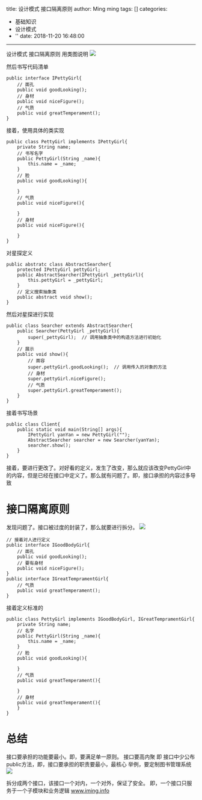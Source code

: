 title: 设计模式 接口隔离原则
author: Ming ming
tags: []
categories:
  - 基础知识
  - 设计模式
  - ''
date: 2018-11-20 16:48:00
---
设计模式 接口隔离原则
用类图说明
![](https://melovemingming-1253878077.cos.ap-chengdu.myqcloud.com/blog-image/2018/11/20/7.png)

然后书写代码清单
```
public interface IPettyGirl{
	// 面孔
	public void goodLooking();
	// 身材
	public void niceFigure();
	// 气质
	public void greatTemperament();
}
```
接着，使用具体的类实现
```
public class PettyGirl implements IPettyGirl{
	private String name;
	// 书写名字
	public PettyGirl(String _name){
		this.name = _name;
	}
	// 脸
	public void goodLooking(){
		
	}
	// 气质
	public void niceFigure(){

	}
	// 身材
	public void niceFigure(){
	
	}
}
```
对星探定义
```
public abstratc class AbstractSearcher{
	protected IPettyGirl pettyGirl;
	public AbstractSearcher(IPettyGirl _pettyGirl){
		this.pettyGirl = _pettyGirl;
	}
	// 定义搜索抽象类
	public abstract void show();
}
```
然后对星探进行实现
```
public class Searcher extends AbstractSearcher{
	public Searcher(PettyGirl _pettyGirl){
		super(_pettyGirl);	// 调用抽象类中的构造方法进行初始化
	}
	// 展示
	public void show(){
		// 面容
		super.pettyGirl.goodLooking();	// 调用传入的对象的方法
		// 身材
		super.pettyGirl.niceFigure();
		// 气质
		super.pettyGirl.greatTemperament();
	}
}
```
接着书写场景
```
public class Client{
	public static void main(String[] args){
		IPettyGirl yanYan = new PettyGirl("");
		AbstractSearcher searcher = new Searcher(yanYan);
		searcher.show();
	}
}
```
接着，要进行更改了。对好看的定义，发生了改变，那么就应该改变PettyGirl中的内容，但是已经在接口中定义了。那么就有问题了。即，接口承担的内容过多导致
# 接口隔离原则
发现问题了。接口被过度的封装了，那么就要进行拆分。
![](https://melovemingming-1253878077.cos.ap-chengdu.myqcloud.com/blog-image/2018/11/20/8.png)

```
// 接着对人进行定义
public interface IGoodBodyGirl{
	// 面孔
	public void goodLooking();
	// 要有身材
	public void niceFigure();
}
public interface IGreatTempramentGirl{
	// 气质
	public void greatTemperament();
}
```
接着定义标准的
```
public class PettyGirl implements IGoodBodyGirl, IGreatTempramentGirl{
	private String name;
	// 名字
	public PettyGirl(String _name){
		this.name = _name;
	}
	// 脸
	public void goodLooking(){
		
	}
	// 气质
	public void greatTemperament(){

	}
	// 身材
	public void greatTemperament(){
	}
}
```
# 总结
接口要承担的功能要最小。即，要满足单一原则。
接口要高内聚 即 接口中少公布public方法，即，接口要承担的职责要最小，最核心
举例，要定制图书管理系统
![](https://melovemingming-1253878077.cos.ap-chengdu.myqcloud.com/blog-image/2018/11/20/9.png)

拆分成两个接口，该接口一个对内，一个对外，保证了安全。
即，一个接口只服务于一个子模块和业务逻辑
www.iming.info